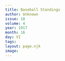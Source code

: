 ```yaml
---
title: Baseball Standings
author: Unknown
issue: 18
volume: 4
year: 1917
month: 16
day: VI
tags:
layout: page.njk
image:
---
```

